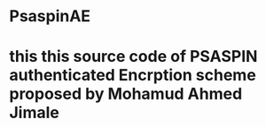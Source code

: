 # PsaspinAE
# this this source code of PSASPIN authenticated Encrption scheme proposed by Mohamud Ahmed Jimale
